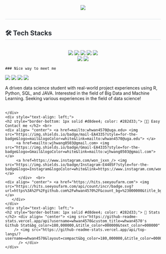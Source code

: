 <div align= "center">
    <img src="https://capsule-render.vercel.app/api?type=waving&color=0:d5be2a,100:fcdb03&height=240&text=Welcom%20to%20Wonjoon's%20github&animation=fadeIn&fontColor=ffffff&fontSize=60" />
    </div>
    <div style="text-align: left;"> 
    <h2 style="border-bottom: 1px solid #d8dee4; color: #282d33;">  </h2>  
    <div style="font-weight: 700; font-size: 15px; text-align: left; color: #282d33;">  </div> 
    </div>
    <div style="text-align: left;">
    <h2 style="border-bottom: 1px solid #d8dee4; color: #282d33;"> 🛠️ Tech Stacks </h2> <br> 
    <div  align= "center"> <img src="https://img.shields.io/badge/Github-181717?style=for-the-badge&logo=Github&logoColor=white">
          <img src="https://img.shields.io/badge/MySQL-4479A1?style=for-the-badge&logo=MySQL&logoColor=white">
          <img src="https://img.shields.io/badge/Tensorflow-FF6F00?style=for-the-badge&logo=Tensorflow&logoColor=white">
          <img src="https://img.shields.io/badge/PyTorch-EE4C2C?style=for-the-badge&logo=PyTorch&logoColor=white">
          <img src="https://img.shields.io/badge/Python-3776AB?style=for-the-badge&logo=Python&logoColor=white">
          <br/><img src="https://img.shields.io/badge/Java-007396?style=for-the-badge&logo=Java&logoColor=white">
          <img src="https://img.shields.io/badge/Javascript-F7DF1E?style=for-the-badge&logo=Javascript&logoColor=white">
          </div>
        
    ### Nice way to meet me
<p>
  <a href="https://www.linkedin.com/in/wonjoon-hwang-0496ba277/" target="_blank"><img src="https://img.shields.io/badge/Wonjoon_Hwang-0A66C2?style=flat-square&logo=Linkedin&logoColor=white"/></a>
  <a href="https://twitter.com/cowkite" target="_blank"><img src="https://img.shields.io/badge/cowkite-1DA1F2?style=flat-square&logo=Twitter&logoColor=white"/></a>
  <a href="mailto:wjhwang0503@gmail.com" target="_blank"><img src="https://img.shields.io/badge/wjhwang0503@gmail.com-EA4335?style=flat-square&logo=Gmail&logoColor=white"/></a>
  <a href="mailto:wh42003@uga.edu" target="_blank"><img src="https://img.shields.io/badge/wh42003@uga.edu-EA4335?style=flat-square&logo=mail&logoColor=red"/></a>
</p>

<p>
A driven data science student with real-world project experiences using R, Python, SQL, and JAVA. Interested in the field of Big Data and Machine Learning. Seeking various experiences in the field of data science!
<br/><br/>
</p>

    </div>
    <div style="text-align: left;">
    <h2 style="border-bottom: 1px solid #d8dee4; color: #282d33;"> 🧑‍💻 Easy Contact me </h2> <br> 
    <div align= "center"> <a href=mailto:whwan4570@uga.edu> <img src="https://img.shields.io/badge/mail-EA4335?style=for-the-badge&logo=mail&logoColor=white&link=mailto:whwan4570@uga.edu"> </a>
         <a href=mailto:wjhwang0503@gmail.com> <img src="https://img.shields.io/badge/Gmail-EA4335?style=for-the-badge&logo=Gmail&logoColor=white&link=mailto:wjhwang0503@gmail.com"> </a>
         <a href=https://www.instagram.com/won_jxxn_/> <img src="https://img.shields.io/badge/Instagram-E4405F?style=for-the-badge&logo=Instagram&logoColor=white&link=https://www.instagram.com/won_jxxn_/"> </a>
          </div>  <br> 
    <div align= "center"> <a href="https://hits.seeyoufarm.com"> <img src="https://hits.seeyoufarm.com/api/count/incr/badge.svg?url=https%3A%2F%2Fgithub.com%2Fwhwan4570%2F&count_bg=%23000000&title_bg=%23000000&icon=github.svg&icon_color=%23FFFFFF&title=GitHub&edge_flat=false"/></a>
       </div> 
    </div>
    <div style="text-align: left;"> 
    <h2 style="border-bottom: 1px solid #d8dee4; color: #282d33;"> 🏅 Stats </h2> <div align= "center"> <img src="https://github-readme-stats.vercel.app/api?username=whwan4570&custom_title=whwan4570's Github Stat&bg_color=180,000000,&title_color=000000&text_color=000000"
        /> <img src="https://github-readme-stats.vercel.app/api/top-langs/?username=whwan4570&layout=compact&bg_color=180,000000,&title_color=000000&text_color=000000"
          /> </div> 
    </div>
    
